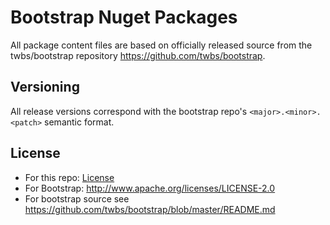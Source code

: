 Bootstrap Nuget Packages
=================
All package content files are based on officially released source from the twbs/bootstrap repository https://github.com/twbs/bootstrap. 

Versioning
----------
All release versions correspond with the bootstrap repo's `<major>.<minor>.<patch>` semantic format.

License
---------------------
* For this repo: [License](LICENSE.txt)
* For Bootstrap: http://www.apache.org/licenses/LICENSE-2.0
* For bootstrap source see https://github.com/twbs/bootstrap/blob/master/README.md
